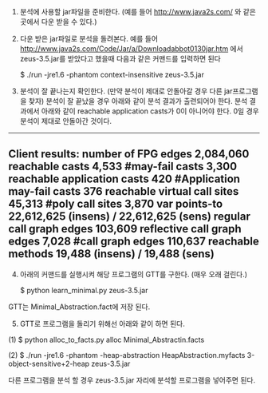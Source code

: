 

1. 분석에 사용할 jar파일을 준비한다. (예를 들어 http://www.java2s.com/ 와 같은 곳에서 다운 받을 수 있다.)

2. 다운 받은 jar파일로 분석을 돌려본다. 예를 들어 http://www.java2s.com/Code/Jar/a/Downloadabbot0130jar.htm 에서 zeus-3.5.jar를 받았다고 했을때 다음과 같은 커맨드를 입력하면 된다

    $ ./run -jre1.6 -phantom context-insensitive zeus-3.5.jar

3. 분석이 잘 끝나는지 확인한다. (만약 분석이 제대로 안돌아갈 경우 다른 jar프로그램을 찾자)
분석이 잘 끝났을 경우 아래와 같이 분석 결과가 출련되어야 한다. 분석 결과에서 아래와 같이 reachable application casts가 0이 아니어야 한다. 0일 경우 분석이 제대로 안돌아간 것이다.

-----------------------------------------------------------
Client results:
    number of FPG edges                  2,084,060
    reachable casts                      4,533
    #may-fail casts                      3,300
    reachable application casts          420
    #Application may-fail casts          376
    reachable virtual call sites         45,313
    #poly call sites                     3,870
    var points-to                        22,612,625 (insens) / 22,612,625 (sens)
    regular call graph edges             103,609
    reflective call graph edges          7,028
    #call graph edges                    110,637
    reachable methods                    19,488 (insens) / 19,488 (sens)
-----------------------------------------------------------


4. 아래의 커맨드를 실행시켜 해당 프로그램의 GTT를 구한다. (매우 오래 걸린다.)

    $ python learn_minimal.py zeus-3.5.jar

GTT는 Minimal_Abstraction.fact에 저장 된다.

5. GTT로 프로그램을 돌리기 위해선 아래와 같이 하면 된다.

(1) $ python alloc_to_facts.py alloc Minimal_Abstractin.facts

(2) $ ./run -jre1.6 -phantom -heap-abstraction HeapAbstraction.myfacts 3-object-sensitive+2-heap zeus-3.5.jar

다른 프로그램을 분석 할 경우 zeus-3.5.jar 자리에 분석할 프로그램을 넣어주면 된다.

